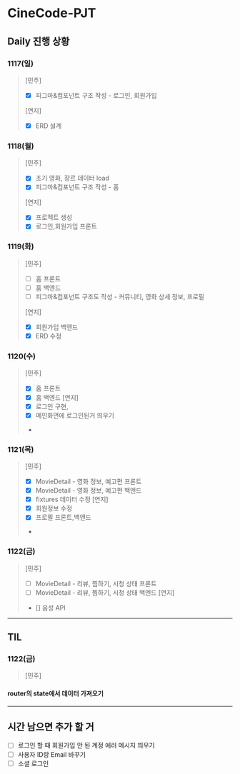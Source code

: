 # CineCode-PJT

## Daily 진행 상황
### 1117(일) 
>[민주]
>- [X] 피그마&컴포넌트 구조 작성 - 로그인, 회원가입
>
>[연지]
>- [x] ERD 설계

### 1118(월)
>[민주]
>- [X] 초기 영화, 장르 데이터 load
>- [X] 피그마&컴포넌트 구조 작성 - 홈
>
>[연지]
>- [X] 프로젝트 생성
>- [X] 로그인,회원가입 프론트

### 1119(화)
>[민주]
>- [ ] 홈 프론트
>- [ ] 홈 백엔드
>- [ ] 피그마&컴포넌트 구조도 작성 - 커뮤니티, 영화 상세 정보, 프로필
>
>[연지]
>- [X] 회원가입 백앤드
>- [X] ERD 수정

### 1120(수)
>[민주]
>- [X] 홈 프론트
>- [X] 홈 백엔드
>[연지]
>- [X] 로그인 구현, 
>- [X] 메인화면에 로그인된거 띄우기
>- 


### 1121(목)
>[민주]
>- [X] MovieDetail - 영화 정보, 예고편 프론트
>- [X] MovieDetail - 영화 정보, 예고편 백엔드
>- [X] fixtures 데이터 수정
>[연지]
>- [X] 회원정보 수정
>- [X] 프로필 프론트,백앤드
>- 

### 1122(금)
>[민주]
>- [ ] MovieDetail - 리뷰, 찜하기, 시청 상태 프론트
>- [ ] MovieDetail - 리뷰, 찜하기, 시청 상태 백엔드
>[연지]
>- [] 음성 API

---

## TIL
### 1122(금)
>[민주]
#### router의 state에서 데이터 가져오기

---

## 시간 남으면 추가 할 거

- [ ] 로그인 할 때 회원가입 안 된 계정 에러 메시지 띄우기
- [ ] 사용자 ID랑 Email 바꾸기
- [ ] 소셜 로그인
